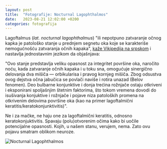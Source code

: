 ```yaml
---
layout: post
title:  "Fotografije: Nocturnal Lagophthalmos"
date:   2023-08-21 12:02:00 +0200
categories: fotografija
---
```


Lagoftalmus (*lat. nocturnal lagophthalmus*) "ili nepotpuno zatvaranje očnog kapka je patološko stanje u prednjem segnetu oka koje se karakteriše nemogućnošću zatvaranja očnih kapaka", [kaže Vikipedija na srpskom](https://sr.wikipedia.org/wiki/Lagoftalmus) i nastavlja jednostavnim jezikom da objašnjava:

"Ovo stanje predstavlja veliku opasnost za integritet površine oka, naročito noću, kada zatvaranje očnih kapaka i u toku sna, omogućuje sinergično delovanja dva mišiča — orbikularisa i pravog kornjeg mišiča. Zbog odsustva ovog dejstva očna jabučica se povlači naviše i rotira unazad (Belov fenomen). Deo bulbarne konjunktive i donja trećina rožnjače ostaju otkriveni i eksponirani spoljašnjim štetnim faktorima, što tokom vremena dovodi do isušivanja konjuktive i rožnjače i pojave niza patoloških promena na otkrivenim delovima površine oka (kao na primer lagoftalmični keratitis/keratokonjunktivitis)".

Ne i za mačke, ne haju one za lagoftalmični keratitis, odnosno keratokonjuktivitis. Spavaju (polu)otvorenim očima kako bi uočile potencijalne opasnosti. Kojih, u našem stanu, verujem, nema. Zato ovu pojavu smatram oblikom neuroze.

![Nocturnal Lagophthalmos](/a/230820-154228-9e6f2a43-DSC_2642.jpg)
